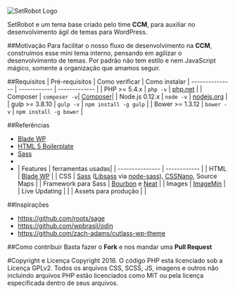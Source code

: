 ![SetRobot Logo](http://agenciaccm.s3-sa-east-1.amazonaws.com/uploads/2016/07/16165134/setrobot_logo.svg "SetRobot")

SetRobot e um tema base criado pelo time **CCM**, para auxiliar no desenvolvimento ágil de temas para WordPress.

##Motivação
Para facilitar o nosso fluxo de desenvolvimento na **CCM**, construímos esse mini tema interno, pensando em agilizar o desenvolvimento de temas. Por padrão não tem estilo e nem JavaScript mágico, somente a organização que amamos seguir.

##Requisitos
| Pré-requisitos    | Como verificar | Como instalar
| --------------- | ------------ | ------------- |
| PHP >= 5.4.x    | `php -v`     | [php.net](http://php.net/manual/en/install.php) |
| Composer        | `composer -v`| [Composer](https://getcomposer.org/download/)|
| Node.js 0.12.x  | `node -v`    | [nodejs.org](http://nodejs.org/) |
| gulp >= 3.8.10  | `gulp -v`    | `npm install -g gulp` |
| Bower >= 1.3.12 | `bower -v`   | `npm install -g bower` |

##Referências
 - [Blade WP](https://github.com/tormjens/wp-blade)
 - [HTML 5 Boilerplate](https://html5boilerplate.com/)
 - [Sass](http://sass-lang.com/)
 - []()
 - []()
 | Features    | ferramentas usadas|
 | --------------- | ------------ |
 | HTML | [Blade WP](https://github.com/tormjens/wp-blade) |
 | CSS | [Sass](http://sass-lang.com/) ([Libsass](http://sass-lang.com/libsass) via [node-sass](https://github.com/sass/node-sass)), [CSSNano](https://github.com/ben-eb/cssnano), Source Maps |
 | Framework para Sass | [Bourbon](Bourbon.io) e [Neat](neat.bourbon.io) |
 | Images | [ImageMin](https://www.npmjs.com/package/gulp-imagemin) |
 | Live Updating |  |
 | Assets para produção |  |

##Inspirações
 - https://github.com/roots/sage
 - https://github.com/wpbrasil/odin
 - https://github.com/zach-adams/cutlass-wp-theme

##Como contribuir
Basta fazer o **Fork** e nos mandar uma **Pull Request**

#Copyright e Licença
Copyright 2016.
O código PHP esta licenciado sob a Licença GPLv2. Todos os arquivos CSS, SCSS, JS, imagens e outros não incluindo arquivos PHP estão licenciados como MIT ou pela licença especificada dentro de seus arquivos.
